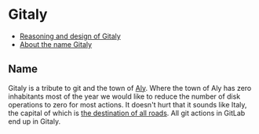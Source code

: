 # Gitaly

- [Reasoning and design of Gitaly](design/README.md)
- [About the name Gitaly](#name)

## Name

Gitaly is a tribute to git and the town of [Aly][aly-wiki]. Where the town of
Aly has zero inhabitants most of the year we would like to reduce the number of
disk operations to zero for most actions. It doesn't hurt that it sounds like
Italy, the capital of which is [the destination of all roads][rome]. All git actions in
GitLab end up in Gitaly.

[aly-wiki]: https://en.wikipedia.org/wiki/Aly
[rome]: https://en.wikipedia.org/wiki/All_roads_lead_to_Rome
